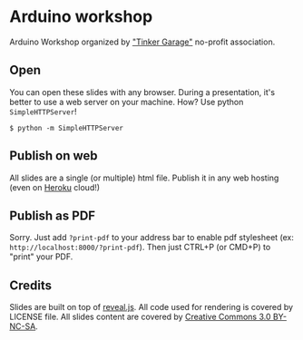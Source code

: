 # Arduino workshop

Arduino Workshop organized by ["Tinker Garage"][1] no-profit association.

## Open

You can open these slides with any browser. During a presentation, it's better to use a web server on your machine. How? Use python `SimpleHTTPServer`!

	$ python -m SimpleHTTPServer

## Publish on web

All slides are a single (or multiple) html file. Publish it in any web hosting (even on [Heroku][2] cloud!)

## Publish as PDF

Sorry. Just add `?print-pdf` to your address bar to enable pdf stylesheet (ex: `http://localhost:8000/?print-pdf`). Then just CTRL+P (or CMD+P) to "print" your PDF.

## Credits

Slides are built on top of [reveal.js][3]. All code used for rendering is covered by LICENSE file. All slides content are covered by [Creative Commons 3.0 BY-NC-SA][4].

[1]: http://www.tinkergarage.it
[2]: https://www.heroku.com
[3]: http://revealjs.com
[4]: http://creativecommons.org/licenses/by-nc-sa/3.0/
